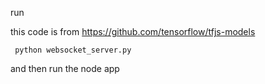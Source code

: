 run 

this code is from https://github.com/tensorflow/tfjs-models

``` python websocket_server.py```

and then run the node app